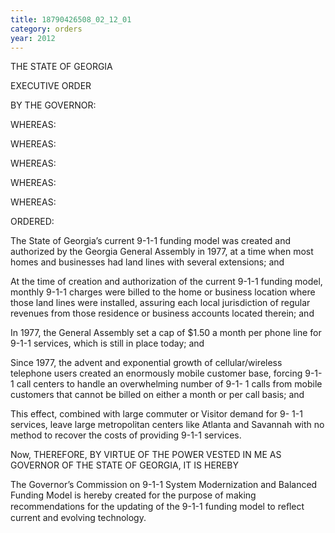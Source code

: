 ```yaml
---
title: 18790426508_02_12_01
category: orders
year: 2012
---
```

 

THE STATE OF GEORGIA

EXECUTIVE ORDER

BY THE GOVERNOR:

WHEREAS:

WHEREAS:

WHEREAS:

WHEREAS:

WHEREAS:

ORDERED:

The State of Georgia’s current 9-1-1 funding model was created and
authorized by the Georgia General Assembly in 1977, at a time when
most homes and businesses had land lines with several extensions;
and

At the time of creation and authorization of the current 9-1-1
funding model, monthly 9-1-1 charges were billed to the home or
business location where those land lines were installed, assuring
each local jurisdiction of regular revenues from those residence or
business accounts located therein; and

In 1977, the General Assembly set a cap of $1.50 a month per phone
line for 9-1-1 services, which is still in place today; and

Since 1977, the advent and exponential growth of cellular/wireless
telephone users created an enormously mobile customer base,
forcing 9-1-1 call centers to handle an overwhelming number of 9-1-
1 calls from mobile customers that cannot be billed on either a
month or per call basis; and

This effect, combined with large commuter or Visitor demand for 9-
1-1 services, leave large metropolitan centers like Atlanta and
Savannah with no method to recover the costs of providing 9-1-1
services.

Now, THEREFORE, BY VIRTUE OF THE POWER VESTED IN ME AS
GOVERNOR OF THE STATE OF GEORGIA, IT IS HEREBY

The Governor’s Commission on 9-1-1 System Modernization and
Balanced Funding Model is hereby created for the purpose of
making recommendations for the updating of the 9-1-1 funding
model to reﬂect current and evolving technology.

